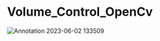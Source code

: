 # Volume_Control_OpenCv
![Annotation 2023-06-02 133509](https://github.com/omar-hamwi/Volume_Control_OpenCv/assets/72281750/c42cbb61-1093-4044-97a0-2f28e1085020)
